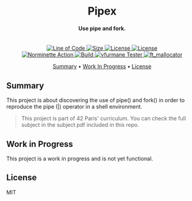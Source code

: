<h1 align="center">
  Pipex
</h1>
<h4 align="center">Use pipe and fork.
<br>
<br>
</h4>

<p align="center">
  <a href="https://github.com/ThomasRobertson/42-pipex">
    <img src="https://tokei.rs/b1/github/ThomasRobertson/42-pipex"
         alt="Line of Code">
  </a>
  <a href="https://github.com/ThomasRobertson/42-pipex">
    <img src="https://img.shields.io/github/languages/code-size/ThomasRobertson/42-pipex"
         alt="Size">
  </a>
  <a href="https://github.com/ThomasRobertson/42-pipex">
    <img src="https://img.shields.io/github/languages/top/ThomasRobertson/42-pipex"
         alt="License">
  </a>
  <a href="https://github.com/ThomasRobertson/42-pipex">
    <img src="https://img.shields.io/github/license/ThomasRobertson/42-pipex"
         alt="License">
  </a>
  <br>
  <a href="https://github.com/ThomasRobertson/42-pipex/actions/workflows/norminette-action.yml">
    <img src="https://github.com/ThomasRobertson/42-pipex/workflows/Build/badge.svg"
         alt="Norminette Action">
  </a> 
  <a href="https://github.com/ThomasRobertson/42-pipex/actions/workflows/build-action.yml">
    <img src="https://github.com/ThomasRobertson/42-pipex/workflows/Norm Check/badge.svg"
         alt="Build">
  </a>
  <a href="https://github.com/ThomasRobertson/42-pipex/actions/workflows/vfurmane-tester.yml">
    <img src="https://github.com/ThomasRobertson/42-pipex/workflows/vfurmane Tester/badge.svg"
         alt="vfurmane Tester">
  <a href="https://github.com/ThomasRobertson/42-pipex/actions/workflows/ft_mallocator.yml">
    <img src="https://github.com/ThomasRobertson/42-pipex/workflows/ft_mallocator/badge.svg"
         alt="ft_mallocator">
  </a>
</p>

<p align="center">
  <a href="#summary">Summary</a> •
  <a href="#work-in-progress">Work In Progress</a> •
  <a href="#license">License</a>
</p>

## Summary

This project is about discovering the use of pipe() and fork() in order to reproduce the pipe (|) operator in a shell environment.

> This project is part of 42 Paris' curriculum. You can check the full subject in the subject pdf included in this repo.

## Work in Progress

This project is a work in progress and is not yet functional.

## License

MIT
